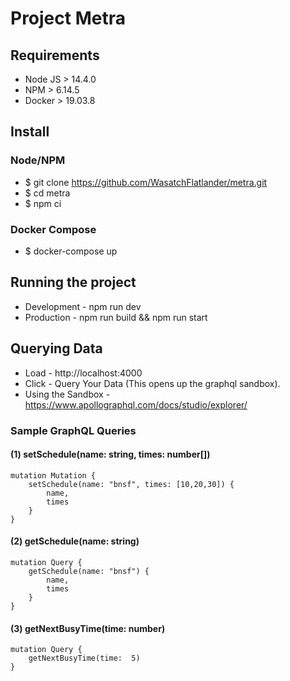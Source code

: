 # Project Metra 

## Requirements
* Node JS > 14.4.0
* NPM > 6.14.5
* Docker > 19.03.8

## Install
### Node/NPM
* $ git clone https://github.com/WasatchFlatlander/metra.git
* $ cd metra
* $ npm ci
### Docker Compose
* $ docker-compose up

## Running the project

* Development  - npm run dev
* Production - npm run build && npm run start

## Querying Data
* Load - http://localhost:4000
* Click - Query Your Data (This opens up the graphql sandbox).
* Using the Sandbox - https://www.apollographql.com/docs/studio/explorer/

### Sample GraphQL Queries
####  (1) setSchedule(name: string, times: number[])
```
mutation Mutation {
	setSchedule(name: "bnsf", times: [10,20,30]) {
		name,
		times
	}
}
```
####  (2) getSchedule(name: string)
```
mutation Query {
	getSchedule(name: "bnsf") {
		name,
		times
	}
}
```
####  (3) getNextBusyTime(time: number)
```
mutation Query {
	getNextBusyTime(time:  5)
}
```